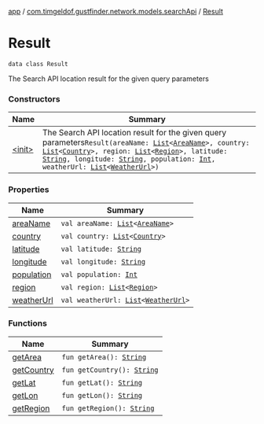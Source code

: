 [app](../../index.md) / [com.timgeldof.gustfinder.network.models.searchApi](../index.md) / [Result](./index.md)

# Result

`data class Result`

The Search API location result for the given query parameters

### Constructors

| Name | Summary |
|---|---|
| [&lt;init&gt;](-init-.md) | The Search API location result for the given query parameters`Result(areaName: `[`List`](https://kotlinlang.org/api/latest/jvm/stdlib/kotlin.collections/-list/index.html)`<`[`AreaName`](../-area-name/index.md)`>, country: `[`List`](https://kotlinlang.org/api/latest/jvm/stdlib/kotlin.collections/-list/index.html)`<`[`Country`](../-country/index.md)`>, region: `[`List`](https://kotlinlang.org/api/latest/jvm/stdlib/kotlin.collections/-list/index.html)`<`[`Region`](../-region/index.md)`>, latitude: `[`String`](https://kotlinlang.org/api/latest/jvm/stdlib/kotlin/-string/index.html)`, longitude: `[`String`](https://kotlinlang.org/api/latest/jvm/stdlib/kotlin/-string/index.html)`, population: `[`Int`](https://kotlinlang.org/api/latest/jvm/stdlib/kotlin/-int/index.html)`, weatherUrl: `[`List`](https://kotlinlang.org/api/latest/jvm/stdlib/kotlin.collections/-list/index.html)`<`[`WeatherUrl`](../-weather-url/index.md)`>)` |

### Properties

| Name | Summary |
|---|---|
| [areaName](area-name.md) | `val areaName: `[`List`](https://kotlinlang.org/api/latest/jvm/stdlib/kotlin.collections/-list/index.html)`<`[`AreaName`](../-area-name/index.md)`>` |
| [country](country.md) | `val country: `[`List`](https://kotlinlang.org/api/latest/jvm/stdlib/kotlin.collections/-list/index.html)`<`[`Country`](../-country/index.md)`>` |
| [latitude](latitude.md) | `val latitude: `[`String`](https://kotlinlang.org/api/latest/jvm/stdlib/kotlin/-string/index.html) |
| [longitude](longitude.md) | `val longitude: `[`String`](https://kotlinlang.org/api/latest/jvm/stdlib/kotlin/-string/index.html) |
| [population](population.md) | `val population: `[`Int`](https://kotlinlang.org/api/latest/jvm/stdlib/kotlin/-int/index.html) |
| [region](region.md) | `val region: `[`List`](https://kotlinlang.org/api/latest/jvm/stdlib/kotlin.collections/-list/index.html)`<`[`Region`](../-region/index.md)`>` |
| [weatherUrl](weather-url.md) | `val weatherUrl: `[`List`](https://kotlinlang.org/api/latest/jvm/stdlib/kotlin.collections/-list/index.html)`<`[`WeatherUrl`](../-weather-url/index.md)`>` |

### Functions

| Name | Summary |
|---|---|
| [getArea](get-area.md) | `fun getArea(): `[`String`](https://kotlinlang.org/api/latest/jvm/stdlib/kotlin/-string/index.html) |
| [getCountry](get-country.md) | `fun getCountry(): `[`String`](https://kotlinlang.org/api/latest/jvm/stdlib/kotlin/-string/index.html) |
| [getLat](get-lat.md) | `fun getLat(): `[`String`](https://kotlinlang.org/api/latest/jvm/stdlib/kotlin/-string/index.html) |
| [getLon](get-lon.md) | `fun getLon(): `[`String`](https://kotlinlang.org/api/latest/jvm/stdlib/kotlin/-string/index.html) |
| [getRegion](get-region.md) | `fun getRegion(): `[`String`](https://kotlinlang.org/api/latest/jvm/stdlib/kotlin/-string/index.html) |

